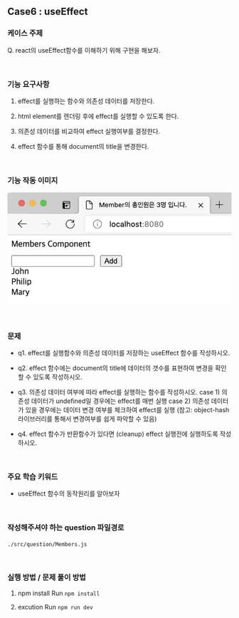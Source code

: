 ## Case6 : useEffect

### 케이스 주제

Q. react의 useEffect함수를 이해하기 위해 구현을 해보자.

<br>

### 기능 요구사항

1. effect를 실행하는 함수와 의존성 데이터를 저장한다.

2. html element를 렌더링 후에 effect를 실행할 수 있도록 한다.

3. 의존성 데이터를 비교하여 effect 실행여부를 결정한다.

4. effect 함수를 통해 document의 title을 변경한다.

<br>

### 기능 작동 이미지

![example_image](./src/solution/presenter/assets/examples.png)

<br>

### 문제

- q1. effect를 실행함수와 의존성 데이터를 저장하는 useEffect 함수를 작성하시오.

- q2. effect 함수에는 document의 title에 데이터의 갯수를 표현하여 변경을 확인할 수 있도록 작성하시오.

- q3. 의존성 데이터 여부에 따라 effect를 실행하는 함수를 작성하시오.
  case 1) 의존성 데이터가 undefined일 경우에는 effect를 매번 실행
  case 2) 의존성 데이터가 있을 경우에는 데이터 변경 여부를 체크하여 effect를 실행
  (참고: object-hash라이브러리를 통해서 변경여부를 쉽게 파악할 수 있음)

- q4. effect 함수가 반환함수가 있다면 (cleanup) effect 실행전에 실행하도록 작성하시오.

<br>

### 주요 학습 키워드

- useEffect 함수의 동작원리를 알아보자

<br>

### 작성해주셔야 하는 question 파일경로

`./src/question/Members.js`

<br>

### 실행 방법 / 문제 풀이 방법

1. npm install
   Run `npm install`

2. excution
   Run `npm run dev`

